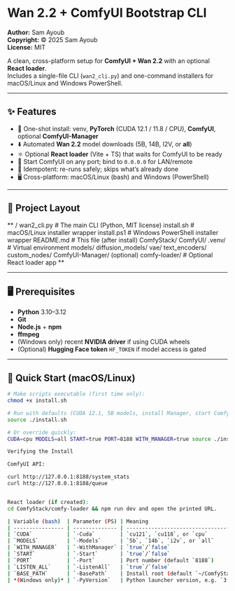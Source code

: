 # Wan 2.2 + ComfyUI Bootstrap CLI
**Author:** Sam Ayoub  
**Copyright:** © 2025 Sam Ayoub  
**License:** MIT

A clean, cross-platform setup for **ComfyUI + Wan 2.2** with an optional **React loader**.  
Includes a single-file CLI (`wan2_cli.py`) and one-command installers for macOS/Linux and Windows PowerShell.

---

## ✨ Features

- 🔧 One-shot install: venv, **PyTorch** (CUDA 12.1 / 11.8 / CPU), **ComfyUI**, optional **ComfyUI-Manager**
- ⬇️ Automated **Wan 2.2** model downloads (5B, 14B, I2V, or **all**)
- ⚛️ Optional **React loader** (Vite + TS) that waits for ComfyUI to be ready
- 🚀 Start ComfyUI on any port; bind to `0.0.0.0` for LAN/remote
- 🧰 Idempotent: re-runs safely; skips what’s already done
- 🖥️ Cross-platform: macOS/Linux (bash) and Windows (PowerShell)

---

## 🧱 Project Layout

**
<your-dir>/
wan2_cli.py # The main CLI (Python, MIT license)
install.sh # macOS/Linux installer wrapper
install.ps1 # Windows PowerShell installer wrapper
README.md # This file
(after install)
ComfyStack/
ComfyUI/
.venv/ # Virtual environment
models/
diffusion_models/
vae/
text_encoders/
custom_nodes/
ComfyUI-Manager/ (optional)
comfy-loader/ # Optional React loader app
**


---

## 🖥️ Prerequisites

- **Python** 3.10–3.12
- **Git**
- **Node.js** + **npm**
- **ffmpeg**
- (Windows only) recent **NVIDIA driver** if using CUDA wheels
- (Optional) **Hugging Face token** `HF_TOKEN` if model access is gated

---

## 🚀 Quick Start (macOS/Linux)

```bash
# Make scripts executable (first time only):
chmod +x install.sh

# Run with defaults (CUDA 12.1, 5B models, install Manager, start ComfyUI on 8188)
source ./install.sh

# Or override quickly:
CUDA=cpu MODELS=all START=true PORT=8188 WITH_MANAGER=true source ./install.sh

Verifying the Install

ComfyUI API:

curl http://127.0.0.1:8188/system_stats
curl http://127.0.0.1:8188/queue


React loader (if created):
cd ComfyStack/comfy-loader && npm run dev and open the printed URL.

| Variable (bash)  | Parameter (PS) | Meaning                               |
| ---------------- | -------------- | ------------------------------------- |
| `CUDA`           | `-Cuda`        | `cu121`, `cu118`, or `cpu`            |
| `MODELS`         | `-Models`      | `5b`, `14b`, `i2v`, or `all`          |
| `WITH_MANAGER`   | `-WithManager` | `true`/`false`                        |
| `START`          | `-Start`       | `true`/`false`                        |
| `PORT`           | `-Port`        | Port number (default `8188`)          |
| `LISTEN_ALL`     | `-ListenAll`   | `true`/`false`                        |
| `BASE_PATH`      | `-BasePath`    | Install root (default `~/ComfyStack`) |
| *(Windows only)* | `-PyVersion`   | Python launcher version, e.g. `3.11`  |



